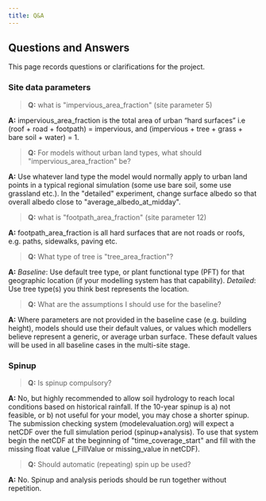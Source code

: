 ```yaml
---
title: Q&A
---
```


## Questions and Answers

This page records questions or clarifications for the project. 


### Site data parameters

> **Q:** what is "impervious_area_fraction" (site parameter 5)

**A:** impervious_area_fraction is the total area of urban “hard surfaces” i.e (roof + road + footpath) = impervious, and (impervious + tree + grass + bare soil + water) = 1.

> **Q:** For models without urban land types, what should "impervious_area_fraction" be?

**A:** Use whatever land type the model would normally apply to urban land points in a typical regional simulation (some use bare soil, some use grassland etc.). In the "detailed" experiment, change surface albedo so that overall albedo close to "average_albedo_at_midday".

> **Q:** what is "footpath_area_fraction" (site parameter 12)

**A:** footpath_area_fraction is all hard surfaces that are not roads or roofs, e.g. paths, sidewalks, paving etc.

> **Q:** What type of tree is "tree_area_fraction"? 

**A:** *Baseline*: Use default tree type, or plant functional type (PFT) for that geographic location (if your modelling system has that capability). 
*Detailed*: Use tree type(s) you think best represents the location.

> **Q:** What are the assumptions I should use for the baseline?

**A:** Where parameters are not provided in the baseline case (e.g. building height), models should use their default values, or values which modellers believe represent a generic, or average urban surface. These default values will be used in all baseline cases in the multi-site stage.

### Spinup

> **Q:** Is spinup compulsory?

**A:** No, but highly recommended to allow soil hydrology to reach local conditions based on historical rainfall. If the 10-year spinup is a) not feasible, or b) not useful for your model, you may chose a shorter spinup. The submission checking system (modelevaluation.org) will expect a netCDF over the full simulation period (spinup+analysis). To use that system begin the netCDF at the beginning of "time_coverage_start" and fill with the missing float value (\_FillValue or missing_value in netCDF).

> **Q:** Should automatic (repeating) spin up be used?

**A:** No. Spinup and analysis periods should be run together without repetition.


